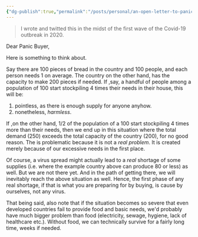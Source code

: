 ```yaml
---
{"dg-publish":true,"permalink":"/posts/personal/an-open-letter-to-panic-buyers/","created":"2020-04-14T19:38:53.000+01:00","updated":"2023-08-28T13:48:00.631+01:00"}
---
```



> I wrote and twitted this in the midst of the first wave of the Covid-19 outbreak in 2020.

Dear Panic Buyer,

Here is something to think about.

Say there are 100 pieces of bread in the country and 100 people, and each person needs 1 on average. The country on the other hand, has the capacity to make 200 pieces if needed. If ,say, a handful of people among a population of 100 start stockpiling 4 times their needs in their house, this will be:

1. pointless, as there is enough supply for anyone anyhow.
2. nonetheless, _harmless_.

If ,on the other hand, 1/2 of the population of a 100 start stockpiling 4 times more than their
needs, then we end up in this situation where the total demand (250) exceeds the total capacity of the country (200), for no good reason. The is problematic because it is not a *real problem*. It is
created merely because of our excessive needs in the first place.

Of course, a virus spread might actually lead to a *real* shortage of some supplies (i.e. where the
example country above can produce 80 or less) as well. But we are not there yet. And in the path of getting there, we will inevitably reach the above situation as well. Hence, the first phase of any real shortage, if that is what you are preparing for by buying, is cause by ourselves, not any virus.

That being said, also note that if the situation becomes so severe that even developed countries
fail to provide food and basic needs, we'd probably have much bigger problem than food (electricity, sewage, hygiene, lack of healthcare etc.). Without food, we can technically survive for a fairly long time, weeks if needed.
